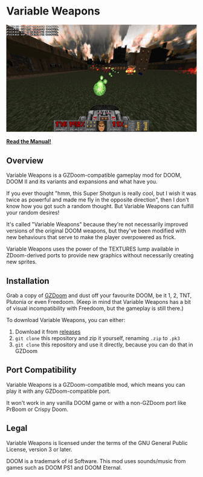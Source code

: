 # Variable Weapons

![Gameplay showcasing Variable Weapons](graphics/gameplay.png)

**[Read the Manual!](https://github.com/That1M8Head/VariableWeapons/blob/main/manual.adoc)**

## Overview

Variable Weapons is a GZDoom-compatible gameplay mod for DOOM, DOOM II and its
variants and expansions and what have you.

If you ever thought "hmm, this Super Shotgun is really cool, but I wish it was
twice as powerful and made me fly in the opposite direction", then I don't know
how you got such a random thought. But Variable Weapons can fulfill your random
desires!

It's called "Variable Weapons" because they're not necessarily improved versions
of the original DOOM weapons, but they've been modified with new behaviours that
serve to make the player overpowered as frick.

Variable Weapons uses the power of the TEXTURES lump available in ZDoom-derived
ports to provide new graphics without necessarily creating new sprites.

## Installation

Grab a copy of [GZDoom](https://zdoom.org/downloads) and dust off your favourite
DOOM, be it 1, 2, TNT, Plutonia or even Freedoom. (Keep in mind that Variable
Weapons has a bit of visual incompatibility with Freedoom, but the gameplay
is still there.)

To download Variable Weapons, you can either:

1. Download it from [releases](https://github.com/That1M8Head/VariableWeapons/releases)
2. `git clone` this repository and zip it yourself, renaming `.zip` to `.pk3`
3. `git clone` this repository and use it directly, because you can do that
in GZDoom

## Port Compatibility

Variable Weapons is a GZDoom-compatible mod, which means you can play it with
any GZDoom-compatible port.

It won't work in any vanilla DOOM game or with a non-GZDoom port like PrBoom or
Crispy Doom.

## Legal

Variable Weapons is licensed under the terms of the GNU General Public License,
version 3 or later.

DOOM is a trademark of id Software. This mod uses sounds/music from games such
as DOOM PS1 and DOOM Eternal.
